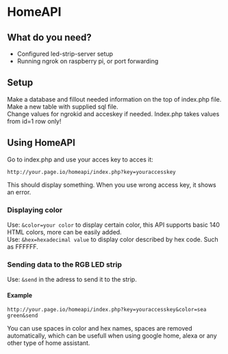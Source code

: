 # HomeAPI
## What do you need?
- Configured led-strip-server setup
- Running ngrok on raspberry pi, or port forwarding
## Setup
Make a database and fillout needed information on the top of index.php file.  
Make a new table with supplied sql file.  
Change values for ngrokid and acceskey if needed. 
Index.php takes values from id=1 row only!  
## Using HomeAPI
Go to index.php and use your acces key to acces it:  
```
http://your.page.io/homeapi/index.php?key=youraccesskey
```
This should display something. When you use wrong access key, it shows an error.
### Displaying color
Use: `&color=your color` to display certain color, this API supports basic 140 HTML colors, more can be easily added.  
Use: `&hex=hexadecimal value` to display color described by hex code. Such as FFFFFF.
### Sending data to the RGB LED strip
Use: `&send` in the adress to send it to the strip.
#### Example
```
http://your.page.io/homeapi/index.php?key=youraccesskey&color=sea green&send
```
You can use spaces in color and hex names, spaces are removed automatically, which can be usefull when using google home, alexa or any other type of home assistant.
